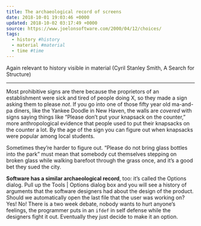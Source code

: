 ```yaml
---
title: The archaeological record of screens
date: 2018-10-01 19:03:46 +0000
updated: 2018-10-02 03:17:49 +0000
source: https://www.joelonsoftware.com/2000/04/12/choices/
tags:
  - history #history
  - material #material
  - time #time
---
```

Again relevant to history visible in material (Cyril Stanley Smith, A Search for Structure)
* * *

Most prohibitive signs are there because the proprietors of an establishment were sick and tired of people doing X, so they made a sign asking them to please *not*. If you go into one of those fifty year old ma-and-pa diners, like the Yankee Doodle in New Haven, the walls are *covered* with signs saying things like “Please don’t put your knapsack on the counter,” more anthropological evidence that people used to put their knapsacks on the counter a lot. By the age of the sign you can figure out when knapsacks were popular among local students.

Sometimes they’re harder to figure out. “Please do not bring glass bottles into the park” must mean that somebody cut themselves stepping on broken glass while walking barefoot through the grass once, and it’s a good bet they sued the city.

__Software has a similar archaeological record__, too: it’s called the Options dialog. Pull up the Tools | Options dialog box and you will see a history of arguments that the software designers had about the design of the product. Should we automatically open the last file that the user was working on? Yes! No! There is a two week debate, nobody wants to hurt anyone’s feelings, the programmer puts in an `ifdef` in self defense while the designers fight it out. Eventually they just decide to make it an option.